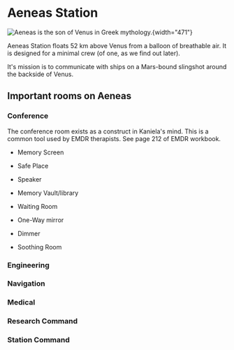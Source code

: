 # Aeneas Station

![*Aeneas is the son of Venus in Greek mythology.*](https://cdn.cnn.com/cnnnext/dam/assets/141222115103-cloud-city.png){width="471"}

Aeneas Station floats 52 km above Venus from a balloon of breathable air. It is designed for a minimal crew (of one, as we find out later).

It's mission is to communicate with ships on a Mars-bound slingshot around the backside of Venus.

## Important rooms on Aeneas

### Conference

The conference room exists as a construct in Kaniela's mind. This is a common tool used by EMDR therapists. See page 212 of EMDR workbook.

-   Memory Screen

-   Safe Place

-   Speaker

-   Memory Vault/library

-   Waiting Room

-   One-Way mirror

-   Dimmer

-   Soothing Room

### Engineering

### Navigation

### Medical

### Research Command

### Station Command
